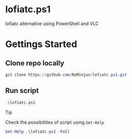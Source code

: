 # lofiatc.ps1
lofiatc alternative using PowerShell and VLC

# Gettings Started

## Clone repo locally
```powershell
git clone https://github.com/RoMinjun/lofiatc.ps1.git
```

## Run script
```powershell
.\lofiatc.ps1
```

> [!TIP]
Check the possibilities of script using `Get-Help` 
```powershell
Get-Help .\lofiatc.ps1 -Full
```
